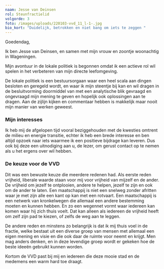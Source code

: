 ```yaml
---
naam: Jesse van Deinsen
rol: Steunfractielid
volgorde: 3
foto: /images/uploads/220103-vvd_11_l-1-.jpg
bio_kort: "Duidelijk, betrokken en niet bang om iets te zeggen "
---
```

<!--StartFragment-->

Goedendag,

Ik ben Jesse van Deinsen, en samen met mijn vrouw en zoontje woonachtig in Wageningen.

Mijn avontuur in de lokale politiek is begonnen omdat ik een actieve rol wil spelen in het verbeteren van mijn directe leefomgeving.

De lokale politiek is een bestuursorgaan waar een heel scala aan dingen besloten en geregeld wordt, en waar ik mijn steentje bij kan en wil dragen in de besluitvorming doormiddel van met een analytische blik gevraagd en ongevraagd mijn mening te geven en hopelijk ook oplossingen aan te dragen. Aan de zijlijn kijken en commentaar hebben is makkelijk maar nooit mijn manier van werken geweest.

### Mijn interesses

Ik heb mij de afgelopen tijd vooral beziggehouden met de kwesties omtrent de milieu en energie transitie, echter ik heb een brede interesse en ben altijd opzoek naar iets waarmee ik een positieve bijdrage kan leveren. Dus ook bij deze een uitnodiging aan u, de lezer, om gerust contact op te nemen als u het ergens over wil hebben.

### De keuze voor de VVD

Dit was een bewuste keuze die meerdere redenen had. Als eerste reden vrijheid, liberale waarde staan voor mij voor vrijheid van mijzelf en de ander. De vrijheid om jezelf te ontplooien, andere te helpen, jezelf te zijn en ook om de ander te laten. Een maatschappij is niet een snelweg zonder afritten waar je met zijn alle een kant op kan met een rotvaart. Een maatschappij is een netwerk van kronkelwegen die allemaal een andere bestemming moeten en kunnen hebben. En zo een wegennet vormt waar iedereen kan komen waar hij zich thuis voelt. Dat kan alleen als iedereen de vrijheid heeft om zelf zijn pad te kiezen, of zelfs de weg aan te leggen.

De andere reden en minstens zo belangrijk is dat ik mij thuis voel in de fractie, welke bestaat uit een diverse groep van mensen met allemaal een eigen mening en visie en die ook daar de ruimte voor neemt en krijgt. Men mag anders denken, en in deze levendige groep wordt er gekeken hoe de beste ideeën gebruikt kunnen worden.

Kortom de VVD past bij mij en iedereen die deze mooie stad en de medemens een warm hard toe draagt.